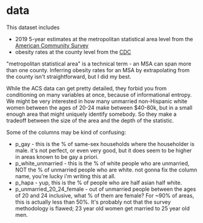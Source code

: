 # data

This dataset includes 
* 2019 5-year estimates at the metropolitan statistical area level from the [American Community Survey](https://data.census.gov/cedsci/) 
* obesity rates at the county level from the [CDC](https://gis.cdc.gov/grasp/diabetes/DiabetesAtlas.html)

"metropolitan statistical area" is a technical term - an MSA can span more than one county. Inferring obesity rates for an MSA by extrapolating from the county isn't straightforward, but I did my best.

While the ACS data can get pretty detailed, they forbid you from conditioning on many variables at once, because of informational entropy. We might be very interested in how many unmarried non-Hispanic white women between the ages of 20-24 make between $40-80k, but in a small enough area that might uniquely identify somebody. So they make a tradeoff between the size of the area and the depth of the statistic. 

Some of the columns may be kind of confusing:
* p_gay - this is the % of same-sex households where the householder is male. it's not perfect, or even very good, but it does seem to be higher in areas known to be gay a priori.
* p_white_unmarried - this is the % of white people who are unmarried, NOT the % of unmarried people who are white. not gonna fix the column name, you're lucky i'm writing this at all.
* p_hapa - yup, this is the % of people who are half asian half white. 
* p_unmarried_20_24_female - out of unmarried people between the ages of 20 and 24 inclusive, what % of them are female? For ~90% of areas, this is actually less than 50%. It's probably not that the survey methodology is flawed; 23 year old women get married to 25 year old men.
